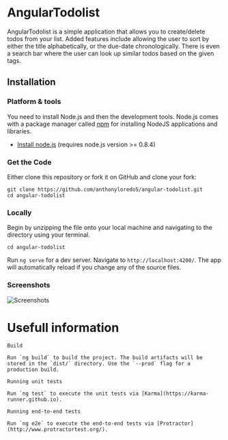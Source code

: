 # AngularTodolist

AngularTodolist is a simple application that allows you to create/delete todos from your list. Added features include allowing the user to sort by either the title alphabetically, or the due-date chronologically. There is even a search bar where the user can look up similar todos based on the given tags.

## Installation

### Platform & tools

You need to install Node.js and then the development tools. Node.js comes with a package manager called [npm](http://npmjs.org) for installing NodeJS applications and libraries.
* [Install node.js](http://nodejs.org/download/) (requires node.js version >= 0.8.4)

### Get the Code

Either clone this repository or fork it on GitHub and clone your fork:

```
git clone https://github.com/anthonyloredo5/angular-todolist.git
cd angular-todolist
```

### Locally

Begin by unzipping the file onto your local machine and navigating to the directory using your terminal. 
```
cd angular-todolist
```

Run `ng serve` for a dev server. Navigate to `http://localhost:4200/`. The app will automatically reload if you change any of the source files.

### Screenshots

![Screenshots](http://full/path/to/img.jpg)

# Usefull information
```
Build

Run `ng build` to build the project. The build artifacts will be stored in the `dist/` directory. Use the `--prod` flag for a production build.

Running unit tests

Run `ng test` to execute the unit tests via [Karma](https://karma-runner.github.io).

Running end-to-end tests

Run `ng e2e` to execute the end-to-end tests via [Protractor](http://www.protractortest.org/).

```
